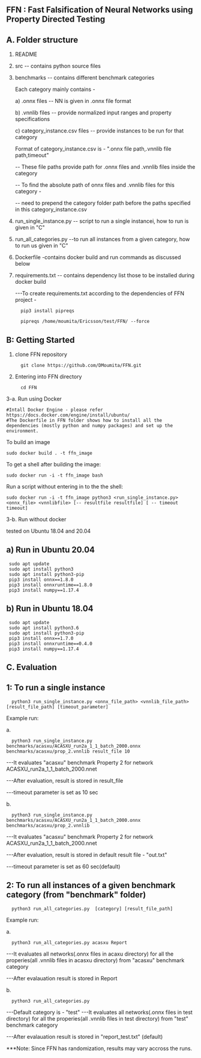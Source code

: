 FFN : Fast Falsification of Neural Networks using Property Directed Testing
----------------------------------------------------------------------------

A. Folder structure
   -------------------

   1. README
   2. src  -- contains python source files
   3. benchmarks -- contains different benchmark categories

      Each category mainly contains - 

      a) .onnx files -- NN is given in .onnx file format

      b) .vnnlib files  -- provide normalized input ranges and property specifications

      c) category_instance.csv files -- provide instances to be run for that category 

      Format of category_instance.csv is  - ".onnx file path,.vnnlib file path,timeout"

      -- These file paths provide path for .onnx files and .vnnlib files inside the category 

      -- To find the absolute path of onnx files and .vnnlib files for this category - 

         -- need to prepend the category folder path before the paths specified in this category_instance.csv
        

   4. run_single_instance.py -- script to run a single instancei, how to run is given in "C"
   5. run_all_categories.py --to run all instances from a given category, how to run us given in "C" 
   6. Dockerfile -contains docker build and run commands as discussed below
   7. requirements.txt -- contains dependency list those to be installed during docker build

      ---To create requirements.txt according to the dependencies of FFN project -
         
            pip3 install pipreqs

            pipreqs /home/moumita/Ericsson/test/FFN/ --force
       
  
   
B: Getting Started
   -------------------------
1. clone FFN repository 

         git clone https://github.com/DMoumita/FFN.git

2. Entering into FFN directory
      
         cd FFN

3-a. Run using Docker 

    #Intall Docker Engine - please refer https://docs.docker.com/engine/install/ubuntu/
    #The Dockerfile in FFN folder shows how to install all the dependencies (mostly python and numpy packages) and set up the environment. 

   To build an image
    
    sudo docker build . -t ffn_image 

   To get a shell after building the image:
  
    sudo docker run -i -t ffn_image bash
    
   Run a script without entering in to the the shell:
   
    sudo docker run -i -t ffn_image python3 <run_single_instance.py> <onnx_file> <vnnlibfile> [-- resultfile resultfile] [ -- timeout timeout]


3-b. Run without docker 


   tested on Ubuntu 18.04 and 20.04
   
   a) Run in Ubuntu 20.04
   --------------------------
     sudo apt update
     sudo apt install python3
     sudo apt install python3-pip
     pip3 install onnx==1.8.0
     pip3 install onnxruntime==1.8.0
     pip3 install numpy==1.17.4

   b) Run in Ubuntu 18.04
   --------------------------
     sudo apt update
     sudo apt install python3.6
     sudo apt install python3-pip
     pip3 install onnx==1.7.0
     pip3 install onnxruntime==0.4.0
     pip3 install numpy==1.17.4

   
C. Evaluation
   ---------------
1: To run a single instance
   ------------------------------
      python3 run_single_instance.py <onnx_file_path> <vnnlib_file_path> [result_file_path] [timeout_parameter]


Example run:

a.
   
      python3 run_single_instance.py benchmarks/acasxu/ACASXU_run2a_1_1_batch_2000.onnx benchmarks/acasxu/prop_2.vnnlib result_file 10
      
 ---It evaluates "acasxu" benchmark Property 2 for network ACASXU_run2a_1_1_batch_2000.nnet
 
 ---After evaluation, result is stored in result_file
 
 ---timeout parameter is set as 10 sec

b. 
   
      python3 run_single_instance.py benchmarks/acasxu/ACASXU_run2a_1_1_batch_2000.onnx benchmarks/acasxu/prop_2.vnnlib 

 ---It evaluates "acasxu" benchmark Property 2 for network ACASXU_run2a_1_1_batch_2000.nnet
 
 ---After evaluation, result is stored in default result file - "out.txt"
 
 ---timeout parameter is set as 60 sec(default)

2: To run all instances of a given benchmark category (from "benchmark" folder)
   ---------------------------------------------------------------------------
      python3 run_all_categories.py  [category] [result_file_path]

Example run:

a. 

      python3 run_all_categories.py acasxu Report 

 ---It evaluates all networks(.onnx files in acaxu directory) for all the properies(all .vnnlib files in acasxu directory) from "acasxu" benchmark category 
 
 ---After evalauation result is stored in Report

b.

      python3 run_all_categories.py 

 ---Default category is - "test"
 ---It evaluates all networks(.onnx files in test directory) for all the properies(all .vnnlib files in test directory) from "test" benchmark category 
 
 ---After evalauation result is stored in "report_test.txt" (default)

***Note: Since FFN has randomization, results may vary accross the runs.
